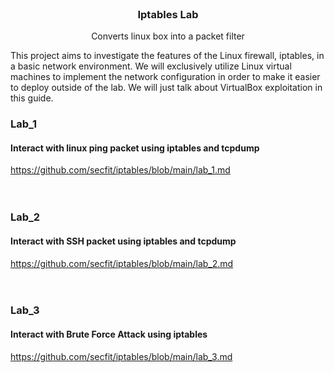 <br />
<div align="center">
  <h3 align="center">Iptables Lab</h3>
  <p align="center">Converts linux box into a packet filter<br>
</div>

This project aims to investigate the features of the Linux firewall, iptables, in a basic network environment. We will exclusively utilize Linux virtual machines to implement the network configuration in order to make it easier to deploy outside of the lab. We will just talk about VirtualBox exploitation in this guide.

### Lab_1
#### Interact with linux ping packet using iptables and tcpdump
https://github.com/secfit/iptables/blob/main/lab_1.md
<br>
<br>
<br>
### Lab_2
#### Interact with SSH packet using iptables and tcpdump
https://github.com/secfit/iptables/blob/main/lab_2.md
<br>
<br>
<br>
### Lab_3
#### Interact with Brute Force Attack using iptables
https://github.com/secfit/iptables/blob/main/lab_3.md
